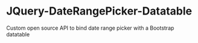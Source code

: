 # JQuery-DateRangePicker-Datatable
Custom open source API to bind date range picker with a Bootstrap datatable
